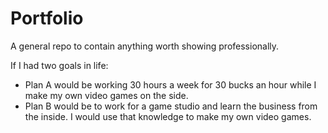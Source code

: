 # Portfolio
A general repo to contain anything worth showing professionally.  

If I had two goals in life:
  - Plan A would be working 30 hours a week for 30 bucks an hour while I make my own video games on the side.
  - Plan B would be to work for a game studio and learn the business from the inside. I would use that knowledge to make my own video games.
